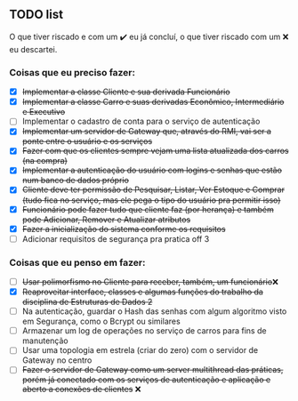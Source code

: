 ## TODO list

O que tiver riscado e com um ✔️ eu já concluí, o que tiver riscado com um ❌ eu descartei.

### Coisas que eu **preciso** fazer:


- [x] ~~Implementar a classe Cliente e sua derivada Funcionário~~
- [x] ~~Implementar a classe Carro e suas derivadas Econômico, Intermediário e Executivo~~
- [ ] Implementar o cadastro de conta para o serviço de autenticação
- [x] ~~Implementar um servidor de Gateway que, através do RMI, vai ser a ponte entre o usuário e os serviços~~
- [x] ~~Fazer com que os clientes sempre vejam uma lista atualizada dos carros (na compra)~~
- [x] ~~Implementar a autenticação do usuário com logins e senhas que estão num banco de dados próprio~~
- [x] ~~Cliente deve ter permissão de Pesquisar, Listar, Ver Estoque e Comprar (tudo fica no serviço, mas ele pega o tipo do usuário pra permitir isso)~~
- [x] ~~Funcionário pode fazer tudo que cliente faz (por herança) e também pode Adicionar, Remover e Atualizar atributos~~
- [x] ~~Fazer a inicialização do sistema conforme os requisitos~~
- [ ] Adicionar requisitos de segurança pra pratica off 3

### Coisas que eu **penso** em fazer:

- [ ] ~~Usar polimorfismo no Cliente para receber, também, um funcionário~~❌
- [x] ~~Reaproveitar interface, classes e algumas funções do trabalho da disciplina de Estruturas de Dados 2~~
- [ ] Na autenticação, guardar o Hash das senhas com algum algoritmo visto em Segurança, como o Bcrypt ou similares
- [ ] Armazenar um log de operações no serviço de carros para fins de manutenção
- [ ] Usar uma topologia em estrela (criar do zero) com o servidor de Gateway no centro
- [ ] ~~Fazer o servidor de Gateway como um server multithread das práticas, porém já conectado com os serviços de autenticação e aplicação e aberto a conexões de clientes~~ ❌
